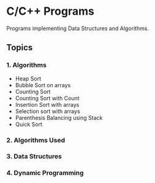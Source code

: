 # C/C++ Programs 

Programs implementing Data Structures and Algorithms.


## Topics

### 1. Algorithms
  - Heap Sort
  - Bubble Sort on arrays
  - Counting Sort
  - Counting Sort with Count
  - Insertion Sort with arrays
  - Selection sort with arrays
  - Parenthesis Balancing using Stack
  - Quick Sort

### 2. Algorithms Used

### 3. Data Structures

### 4. Dynamic Programming
